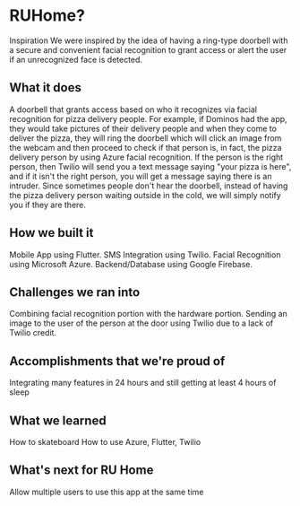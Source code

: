 # RUHome?

Inspiration
We were inspired by the idea of having a ring-type doorbell with a secure and convenient facial recognition to grant access or alert the user if an unrecognized face is detected.

## What it does
A doorbell that grants access based on who it recognizes via facial recognition for pizza delivery people. For example, if Dominos had the app, they would take pictures of their delivery people and when they come to deliver the pizza, they will ring the doorbell which will click an image from the webcam and then proceed to check if that person is, in fact, the pizza delivery person by using Azure facial recognition. If the person is the right person, then Twilio will send you a text message saying "your pizza is here", and if it isn't the right person, you will get a message saying there is an intruder. Since sometimes people don't hear the doorbell, instead of having the pizza delivery person waiting outside in the cold, we will simply notify you if they are there.

## How we built it
Mobile App using Flutter. SMS Integration using Twilio. Facial Recognition using Microsoft Azure. Backend/Database using Google Firebase.

## Challenges we ran into
Combining facial recognition portion with the hardware portion. Sending an image to the user of the person at the door using Twilio due to a lack of Twilio credit.

## Accomplishments that we're proud of
Integrating many features in 24 hours and still getting at least 4 hours of sleep

## What we learned
How to skateboard How to use Azure, Flutter, Twilio

## What's next for RU Home
Allow multiple users to use this app at the same time
